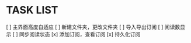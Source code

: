 # TASK LIST

 [ ] 主界面高度自适应
 [ ] 新建文件夹，更改文件夹
 [ ] 导入导出订阅
 [ ] 阅读数显示
 [ ] 同步阅读状态
 [x] 添加订阅，查看订阅
 [x] 持久化订阅

